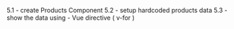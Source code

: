 5.1 - create Products Component
5.2 - setup hardcoded products data
5.3 - show the data using - Vue directive ( v-for )
